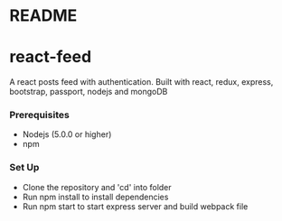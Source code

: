 # README #

# react-feed
A react posts feed with authentication.  Built with react, redux, express, bootstrap, passport, nodejs and mongoDB

### Prerequisites ###
 * Nodejs (5.0.0 or higher)
 * npm

### Set Up ###
* Clone the repository and 'cd' into folder
* Run npm install to install dependencies
* Run npm start to start express server and build webpack file

